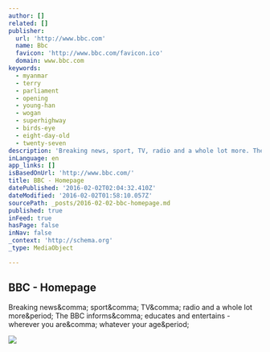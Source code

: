 ```yaml
---
author: []
related: []
publisher:
  url: 'http://www.bbc.com'
  name: Bbc
  favicon: 'http://www.bbc.com/favicon.ico'
  domain: www.bbc.com
keywords:
  - myanmar
  - terry
  - parliament
  - opening
  - young-han
  - wogan
  - superhighway
  - birds-eye
  - eight-day-old
  - twenty-seven
description: 'Breaking news, sport, TV, radio and a whole lot more. The BBC informs, educates and entertains - wherever you are, whatever your age.'
inLanguage: en
app_links: []
isBasedOnUrl: 'http://www.bbc.com/'
title: BBC - Homepage
datePublished: '2016-02-02T02:04:32.410Z'
dateModified: '2016-02-02T01:58:10.057Z'
sourcePath: _posts/2016-02-02-bbc-homepage.md
published: true
inFeed: true
hasPage: false
inNav: false
_context: 'http://schema.org'
_type: MediaObject

---
```

<article style=""><h1>BBC - Homepage</h1><p>Breaking news&amp;comma; sport&amp;comma; TV&amp;comma; radio and a whole lot more&amp;period; The BBC informs&amp;comma; educates and entertains - wherever you are&amp;comma; whatever your age&amp;period;</p><img src="http://ichef-1.bbci.co.uk/news/624/cpsprodpb/15D59/production/_87933498_paramonmalingam_velton.jpg" /></article>